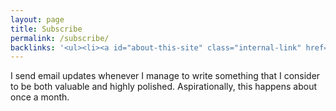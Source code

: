```yaml
---
layout: page
title: Subscribe
permalink: /subscribe/
backlinks: '<ul><li><a id="about-this-site" class="internal-link" href="/about-this-site/">About this site</a></li></ul>'
---
```


I send email updates whenever I manage to write something that I consider to be both valuable and highly polished. Aspirationally, this happens about once a month.

<script async data-uid="10e7fb9d85" src="https://deft-leader-9087.ck.page/10e7fb9d85/index.js"></script>